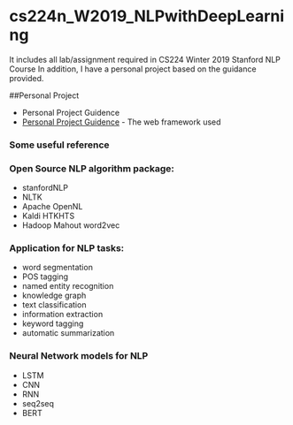 # cs224n_W2019_NLPwithDeepLearning

It includes all lab/assignment required in CS224 Winter 2019 Stanford NLP Course
In addition, I have a personal project based on the guidance provided.

##Personal Project
* Personal Project Guidence
* [Personal Project Guidence](http://www.dropwizard.io/1.0.2/docs/) - The web framework used


### Some useful reference

### Open Source NLP algorithm package:
* stanfordNLP
* NLTK
* Apache OpenNL
* Kaldi HTKHTS
* Hadoop Mahout word2vec

### Application for NLP tasks:
* word segmentation
* POS tagging
* named entity recognition
* knowledge graph
* text classification
* information extraction
* keyword tagging
* automatic summarization

### Neural Network models for NLP
* LSTM
* CNN
* RNN
* seq2seq
* BERT